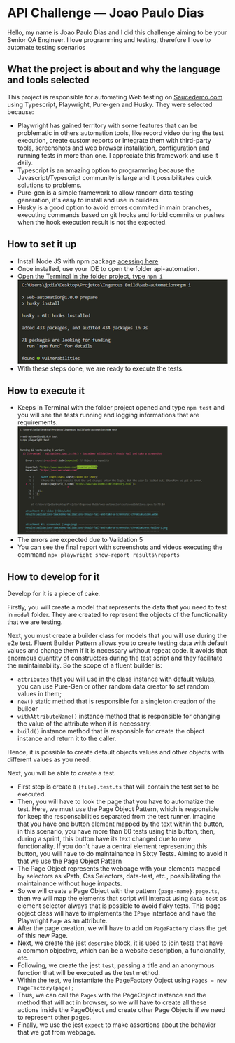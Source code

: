 # API Challenge — Joao Paulo Dias
Hello, my name is Joao Paulo Dias and I did this challenge aiming to be your Senior QA Engineer. I love programming and testing, therefore I love to automate testing scenarios
## What the project is about and why the language and tools selected
This project is responsible for automating Web testing on [Saucedemo.com](https://www.saucedemo.com/) using Typescript, Playwright, Pure-gen and Husky. They were selected because: 
- Playwright has gained territory with some features that can be problematic in others automation tools, like record video during the test execution, create custom reports or integrate them with third-party tools, screenshots and web browser installation, configuration and running tests in more than one. I appreciate this framework and use it daily. 
- Typescript is an amazing option to programming because the Javascript/Typescript community is large and it possibilitates quick solutions to problems.
- Pure-gen is a simple framework to allow random data testing generation, it's easy to install and use in builders
- Husky is a good option to avoid errors commited in main branches, executing commands based on git hooks and forbid commits or pushes when the hook execution result is not the expected.

## How to set it up

- Install Node JS with npm package [acessing here](https://nodejs.org/en/)
- Once installed, use your IDE to open the folder api-automation.
- Open the Terminal in the folder project, type ```npm i```
![Installation](assets/installation.png)
- With these steps done, we are ready to execute the tests.

## How to execute it
- Keeps in Terminal with the folder project opened and type ```npm test``` and you will see the tests running and logging informations that are requirements.
![Execution](assets/execution.png)
- The errors are expected due to Validation 5
- You can see the final report with screenshots and videos executing the command ``npx playwright show-report results\reports``
## How to develop for it
Develop for it is a piece of cake. 

Firstly, you will create a model that represents the data that you need to test in ```model``` folder. They are created to represent the objects of the functionality that we are testing. 

Next, you must create a builder class for models that you will use during the e2e test. Fluent Builder Pattern allows you to create testing data with default values and change them if it is necessary without repeat code. It avoids that enormous quantity of constructors during the test script and they facilitate the maintainability. So the scope of a fluent builder is:
- ``attributes`` that you will use in the class instance with default values, you can use Pure-Gen or other random data creator to set random values in them; 
- ``new()`` static method that is responsible for a singleton creation of the builder
- ``withAttributeName()`` instance method that is responsible for changing the value of the attribute when it is necessary.
- ``build()`` instance method that is responsible for create the object instance and return it to the caller. 

Hence, it is possible to create default objects values and other objects with different values as you need.

Next, you will be able to create a test.
- First step is create a ``{file}.test.ts`` that will contain the test set to be executed. 
- Then, you will have to look the page that you have to automatize the test. Here, we must use the Page Object Pattern, which is responsible for keep the responsabilities separated from the test runner. Imagine that you have one button element mapped by the text within the button, in this scenario, you have more than 60 tests using this button, then, during a sprint, this button have its text changed due to new functionality. If you don't have a central element representing this button, you will have to do maintainance in Sixty Tests. Aiming to avoid it that we use the Page Object Pattern
- The Page Object represents the webpage with your elements mapped by selectors as xPath, Css Selectors, data-test, etc., possibilitating the maintainance without huge impacts.
- So we will create a Page Object with the pattern ``{page-name}.page.ts``, then we will map the elements that script will interact using ``data-test`` as element selector always that is possible to avoid flaky tests. This page object class will have to implements the ``IPage`` interface and have the Playwright ``Page`` as an attribute.
- After the page creation, we will have to add on ``PageFactory`` class the get of this new Page.
- Next, we create the jest ``describe`` block, it is used to join tests that have a common objective, which can be a website description, a funcionality, etc.
- Following, we create the jest ``test``, passing a title and an anonymous function that will be executed as the test method.
- Within the test, we instantiate the PageFactory Object using ``Pages = new PageFactory(page);``
- Thus, we can call the ``Pages`` with the PageObject instance and the method that will act in browser, so we will have to create all these actions inside the PageObject and create other Page Objects if we need to represent other pages.
- Finally, we use the jest ``expect`` to make assertions about the behavior that we got from webpage.  
